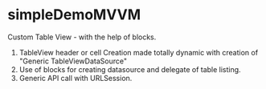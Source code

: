 # simpleDemoMVVM

Custom Table View - with the help of blocks.

1. TableView header or cell Creation made totally dynamic with creation of "Generic TableViewDataSource" 
2. Use of blocks for creating datasource and delegate of table listing.
3. Generic API call with URLSession.
